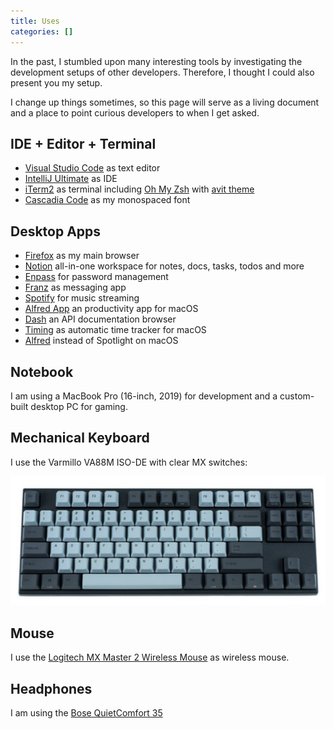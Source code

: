 ```yaml
---
title: Uses
categories: []
---
```


In the past, I stumbled upon many interesting tools by investigating the development setups of other developers. Therefore, I thought I could also present you my setup.

I change up things sometimes, so this page will serve as a living document and a place to point curious developers to when I get asked.

## IDE + Editor + Terminal

* [Visual Studio Code](https://code.visualstudio.com/) as text editor
* [IntelliJ Ultimate](https://www.jetbrains.com/idea/) as IDE
* [iTerm2](https://iterm2.com/) as terminal including [Oh My Zsh](https://github.com/robbyrussell/oh-my-zsh) with [avit theme](https://github.com/robbyrussell/oh-my-zsh/wiki/themes#avit)
* [Cascadia Code](https://github.com/microsoft/cascadia-code) as my monospaced font

## Desktop Apps

* [Firefox](https://www.mozilla.org/en-US/firefox/) as my main browser
* [Notion](https://www.notion.so/) all-in-one workspace for notes, docs, tasks, todos and more
* [Enpass](https://enpass.io/) for password management
* [Franz](https://meetfranz.com/) as messaging app
* [Spotify](https://www.spotify.com/) for music streaming
* [Alfred App](https://www.alfredapp.com/) an productivity app for macOS
* [Dash](https://kapeli.com/dash) an API documentation browser
* [Timing](https://timingapp.com/) as automatic time tracker for macOS
* [Alfred](https://www.alfredapp.com/) instead of Spotlight on macOS

## Notebook

I am using a MacBook Pro (16-inch, 2019) for development and a custom-built desktop PC for gaming.

## Mechanical Keyboard

I use the Varmillo VA88M ISO-DE with clear MX switches:

![Varmillo VA88M](./keyboard.png)

## Mouse

I use the [Logitech MX Master 2 Wireless Mouse](https://www.logitech.com/en-ph/product/mx-master-2s-flow) as wireless mouse.

## Headphones

I am using the [Bose QuietComfort 35](https://www.bose.de/de_de/products/headphones/over_ear_headphones/quietcomfort-35-wireless-ii.html)